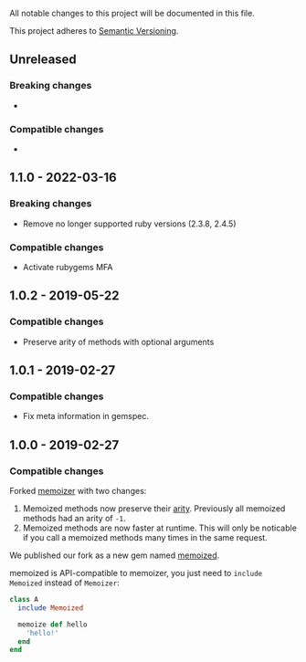 All notable changes to this project will be documented in this file.

This project adheres to [Semantic Versioning](http://semver.org/spec/v2.0.0.html).


## Unreleased

### Breaking changes

-

### Compatible changes

-

## 1.1.0 - 2022-03-16

### Breaking changes

- Remove no longer supported ruby versions (2.3.8, 2.4.5)

### Compatible changes

- Activate rubygems MFA

## 1.0.2 - 2019-05-22

### Compatible changes

- Preserve arity of methods with optional arguments

## 1.0.1 - 2019-02-27

### Compatible changes

- Fix meta information in gemspec.


## 1.0.0 - 2019-02-27

### Compatible changes

Forked [memoizer](https://github.com/wegowise/memoizer) with two changes:

1. Memoized methods now preserve their [arity](https://apidock.com/ruby/Method/arity). Previously all memoized methods had an arity of `-1`.
2. Memoized methods are now faster at runtime. This will only be noticable if you call a memoized methods many times in the same request.

We published our fork as a new gem named [memoized](https://rubygems.org/gems/memoized).

memoized is API-compatible to memoizer, you just need to `include Memoized` instead of `Memoizer`:

```ruby
class A
  include Memoized

  memoize def hello
    'hello!'
  end
end
```
